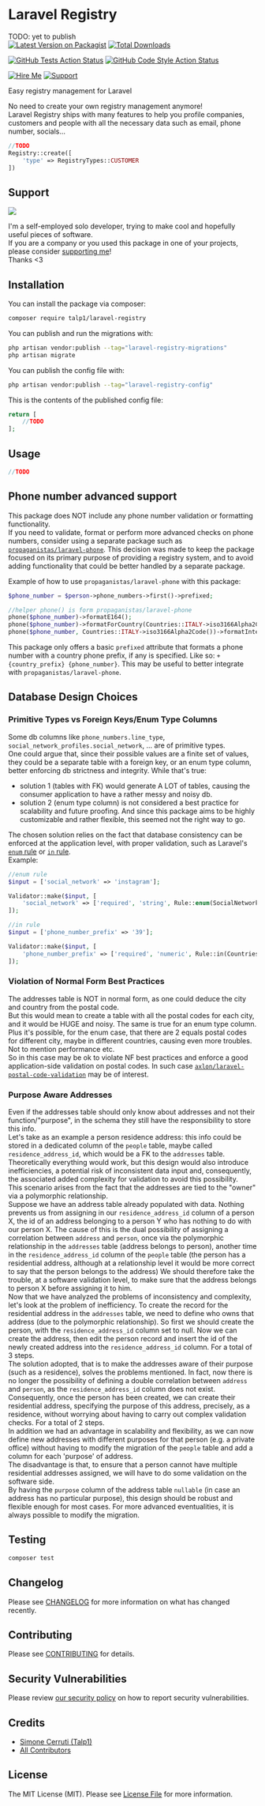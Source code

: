 # Laravel Registry

TODO: yet to publish  
[![Latest Version on Packagist](https://img.shields.io/packagist/v/talp1/laravel-registry.svg)](https://packagist.org/packages/talp1/laravel-registry)
[![Total Downloads](https://img.shields.io/packagist/dt/talp1/laravel-registry.svg)](https://packagist.org/packages/talp1/laravel-registry)  

[![GitHub Tests Action Status](https://img.shields.io/github/actions/workflow/status/Talpx1/laravel-registry/run-tests.yml?branch=main&label=tests)](https://github.com/Talpx1/laravel-registry/actions?query=workflow%3Arun-tests+branch%3Amain)
[![GitHub Code Style Action Status](https://img.shields.io/github/actions/workflow/status/Talpx1/laravel-registry/fix-php-code-style-issues.yml?branch=main&label=code%20style)](https://github.com/Talpx1/laravel-registry/actions?query=workflow%3A"Fix+PHP+code+style+issues"+branch%3Amain)  

[![Hire Me](https://img.shields.io/badge/hire_me-available!-lime)](mailto:hello@simonecerruti.com)
[![Support](https://img.shields.io/badge/support-thanks_<3-magenta)](https://buymeacoffee.com/talp1)

Easy registry management for Laravel

No need to create your own registry management anymore!  
Laravel Registry ships with many features to help you profile companies, customers and people with all the necessary data such as email, phone number, socials...

```php
//TODO
Registry::create([
    'type' => RegistryTypes::CUSTOMER
])
```

## Support

[<img src="https://martinaway.com/wp-content/uploads/2023/08/Buy-me-a-coffee.png" />](https://buymeacoffee.com/talp1)

I'm a self-employed solo developer, trying to make cool and hopefully useful pieces of software.  
If you are a company or you used this package in one of your projects, please consider [supporting me](https://buymeacoffee.com/talp1)!  
Thanks <3

## Installation

You can install the package via composer:

```bash
composer require talp1/laravel-registry
```

You can publish and run the migrations with:

```bash
php artisan vendor:publish --tag="laravel-registry-migrations"
php artisan migrate
```

You can publish the config file with:

```bash
php artisan vendor:publish --tag="laravel-registry-config"
```

This is the contents of the published config file:

```php
return [
    //TODO
];
```

## Usage

```php
//TODO
```
## Phone number advanced support

This package does NOT include any phone number validation or formatting functionality.  
If you need to validate, format or perform more advanced checks on phone numbers, consider using a separate package such as [`propaganistas/laravel-phone`](https://github.com/Propaganistas/Laravel-Phone).
This decision was made to keep the package focused on its primary purpose of providing a registry system, and to avoid adding functionality that could be better handled by a separate package.

Example of how to use `propaganistas/laravel-phone` with this package:
```php
$phone_number = $person->phone_numbers->first()->prefixed;

//helper phone() is form propaganistas/laravel-phone
phone($phone_number)->formatE164();
phone($phone_number)->formatForCountry(Countries::ITALY->iso3166Alpha2Code());
phone($phone_number, Countries::ITALY->iso3166Alpha2Code())->formatInternational();
```
This package only offers a basic `prefixed` attribute that formats a phone number with a country phone prefix, if any is specified. Like so: `+{country_prefix} {phone_number}`. This may be useful to better integrate with `propaganistas/laravel-phone`.

## Database Design Choices

### Primitive Types vs Foreign Keys/Enum Type Columns

Some db columns like `phone_numbers.line_type`, `social_network_profiles.social_network`, ... are of primitive types.  
One could argue that, since their possible values are a finite set of values, they could be a separate table with a foreign key, or an enum type column, better enforcing db strictness and integrity.
While that's true:
- solution 1 (tables with FK) would generate A LOT of tables, causing the consumer application to have a rather messy and noisy db.  
- solution 2 (enum type column) is not considered a best practice for scalability and future proofing. And since this package aims to be highly customizable and rather flexible, this seemed not the right way to go.  

The chosen solution relies on the fact that database consistency can be enforced at the application level, with proper validation, such as Laravel's [`enum` rule](https://laravel.com/docs/validation#rule-enum) or [`in` rule](https://laravel.com/docs/validation#rule-in).  
Example:  
```php
//enum rule
$input = ['social_network' => 'instagram'];

Validator::make($input, [    
    'social_network' => ['required', 'string', Rule::enum(SocialNetworks::class)],
]);

//in rule
$input = ['phone_number_prefix' => '39'];

Validator::make($input, [    
    'phone_number_prefix' => ['required', 'numeric', Rule::in(Countries::allPhonePrefixes())],
]);
```
### Violation of Normal Form Best Practices
The addresses table is NOT in normal form, as one could deduce the city and country from the postal code.  
But this would mean to create a table with all the postal codes for each city, and it would be HUGE and noisy. The same is true for an enum type column.  
Plus it's possible, for the enum case, that there are 2 equals postal codes for different city, maybe in different countries, causing even more troubles. Not to mention performance etc.  
So in this case may be ok to violate NF best practices and enforce a good application-side validation on postal codes. In such case [`axlon/laravel-postal-code-validation`](https://github.com/axlon/laravel-postal-code-validation) may be of interest.

### Purpose Aware Addresses
Even if the addresses table should only know about addresses and not their function/"purpose", in the schema they still have the responsibility to store this info.  
Let's take as an example a person residence address: this info could be stored in a dedicated column of the `people` table, maybe called `residence_address_id`, which would be a FK to the `addresses` table.  
Theoretically everything would work, but this design would also introduce inefficiencies, a potential risk of inconsistent data input and, consequently, the associated added complexity for validation to avoid this possibility.  
This scenario arises from the fact that the addresses are tied to the "owner" via a polymorphic relationship.  
Suppose we have an address table already populated with data. Nothing prevents us from assigning in our `residence_address_id` column of a person X, the id of an address belonging to a person Y who has nothing to do with our person X. The cause of this is the dual possibility of assigning a correlation between `address` and `person`, once via the polymorphic relationship in the `addresses` table (address belongs to person), another time in the `residence_address_id` column of the `people` table (the person has a residential address, although at a relationship level it would be more correct to say that the person belongs to the address)
We should therefore take the trouble, at a software validation level, to make sure that the address belongs to person X before assigning it to him.  
Now that we have analyzed the problems of inconsistency and complexity, let's look at the problem of inefficiency.
To create the record for the residential address in the `addresses` table, we need to define who owns that address (due to the polymorphic relationship). So first we should create the person, with the `residence_address_id` column set to null. Now we can create the address, then edit the person record and insert the id of the newly created address into the `residence_address_id` column. For a total of 3 steps.  
The solution adopted, that is to make the addresses aware of their purpose (such as a residence), solves the problems mentioned.
In fact, now there is no longer the possibility of defining a double correlation between `address` and `person`, as the `residence_address_id` column does not exist. Consequently, once the person has been created, we can create their residential address, specifying the purpose of this address, precisely, as a residence, without worrying about having to carry out complex validation checks. For a total of 2 steps.  
In addition we had an advantage in scalability and flexibility, as we can now define new addresses with different purposes for that person (e.g. a private office) without having to modify the migration of the `people` table and add a column for each 'purpose' of address.  
The disadvantage is that, to ensure that a person cannot have multiple residential addresses assigned, we will have to do some validation on the software side.  
By having the `purpose` column of the address table `nullable` (in case an address has no particular purpose), this design should be robust and flexible enough for most cases. For more advanced eventualities, it is always possible to modify the migration.

## Testing

```bash
composer test
```

## Changelog 

Please see [CHANGELOG](CHANGELOG.md) for more information on what has changed recently.

## Contributing

Please see [CONTRIBUTING](CONTRIBUTING.md) for details.

## Security Vulnerabilities

Please review [our security policy](../../security/policy) on how to report security vulnerabilities.

## Credits

-   [Simone Cerruti (Talp1)](https://github.com/Talpx1)
-   [All Contributors](../../contributors)

## License

The MIT License (MIT). Please see [License File](LICENSE.md) for more information.
